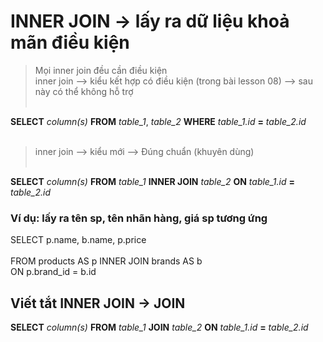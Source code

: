 # INNER JOIN -> lấy ra dữ liệu khoả mãn điều kiện

> Mọi inner join đều cần điều kiện<br>
> inner join --> kiểu kết hợp có điều kiện (trong bài lesson 08) --> sau này có thể không hỗ trợ<br><br>

**SELECT** _column(s)_
**FROM** _table_1_, _table_2_
**WHERE** _table_1.id_ **=** _table_2.id_<br><br>

> inner join --> kiểu mới --> Đúng chuẩn (khuyên dùng)<br><br>

**SELECT** _column(s)_
**FROM** _table_1_ **INNER JOIN** _table_2_
**ON** _table_1.id_ **=** _table_2.id_

### Ví dụ: lấy ra tên sp, tên nhãn hàng, giá sp tương ứng

SELECT p.name, b.name, p.price<br>  
FROM products AS p INNER JOIN brands AS b<br>
ON p.brand_id = b.id<br>

## Viết tắt INNER JOIN -> JOIN

**SELECT** _column(s)_
**FROM** _table_1_ **JOIN** _table_2_
**ON** _table_1.id_ **=** _table_2.id_
